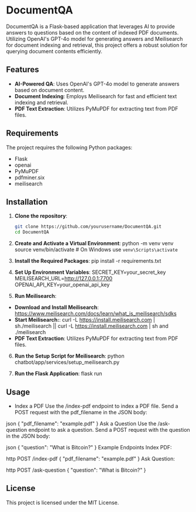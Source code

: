 # DocumentQA

DocumentQA is a Flask-based application that leverages AI to provide answers to questions based on the content of indexed PDF documents. Utilizing OpenAI's GPT-4o model for generating answers and Meilisearch for document indexing and retrieval, this project offers a robust solution for querying document contents efficiently.

## Features

- **AI-Powered QA**: Uses OpenAI's GPT-4o model to generate answers based on document content.
- **Document Indexing**: Employs Meilisearch for fast and efficient text indexing and retrieval.
- **PDF Text Extraction**: Utilizes PyMuPDF for extracting text from PDF files.

## Requirements

The project requires the following Python packages:

- Flask
- openai
- PyMuPDF
- pdfminer.six
- meilisearch

## Installation

1. **Clone the repository**:
   ```bash
   git clone https://github.com/yourusername/DocumentQA.git
   cd DocumentQA

2. **Create and Activate a Virtual Environment**:
  python -m venv venv
  source venv/bin/activate # On Windows use `venv\Scripts\activate`

3. **Install the Required Packages**:
  pip install -r requirements.txt

4. **Set Up Environment Variables**:
  SECRET_KEY=your_secret_key
  MEILISEARCH_URL=http://127.0.0.1:7700
  OPENAI_API_KEY=your_openai_api_key

5. **Run Meilisearch**:
  - **Download and Install Meilisearch**: https://www.meilisearch.com/docs/learn/what_is_meilisearch/sdks
  - **Start Meilisearch:**: curl -L https://install.meilisearch.com | sh./meilisearch || curl -L https://install.meilisearch.com | sh and ./meilisearch
  - **PDF Text Extraction**: Utilizes PyMuPDF for extracting text from PDF files.

6. **Run the Setup Script for Meilisearch**:
  python chatbot/app/services/setup_meilisearch.py

7. **Run the Flask Application**:
  flask run


## Usage
  - Index a PDF
  Use the /index-pdf endpoint to index a PDF file. Send a POST request with the pdf_filename in the JSON body:

  json
  {
    "pdf_filename": "example.pdf"
  }
  Ask a Question
  Use the /ask-question endpoint to ask a question. Send a POST request with the question in the JSON body:

  json
  {
    "question": "What is Bitcoin?"
  }
  Example Endpoints
  Index PDF:

  http
  POST /index-pdf
  {
    "pdf_filename": "example.pdf"
  }
  Ask Question:

  http
  POST /ask-question
  {
    "question": "What is Bitcoin?"
  }

  ## License
  This project is licensed under the MIT License.
